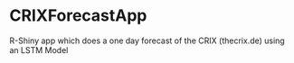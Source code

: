 # CRIXForecastApp
R-Shiny app which does a one day forecast of the CRIX (thecrix.de) using an LSTM Model 
